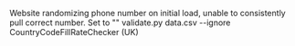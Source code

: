 Website randomizing phone number on initial load, unable to consistently pull correct number. Set to "<INACCESSIBLE>"
validate.py data.csv --ignore CountryCodeFillRateChecker (UK)
